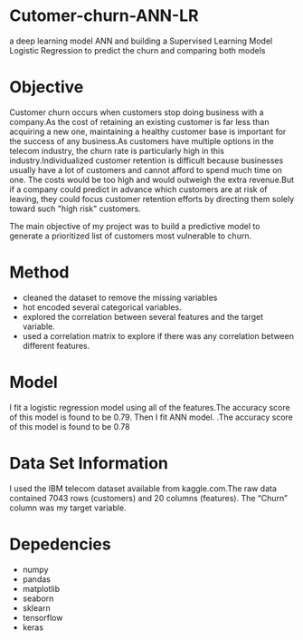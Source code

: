 # Cutomer-churn-ANN-LR
 a deep learning model ANN  and building a Supervised Learning Model Logistic Regression to predict the churn and comparing both models


# Objective

Customer churn occurs when customers stop doing business with a company.As the cost of retaining an existing customer is far less than acquiring a new one, maintaining a healthy customer base is important for the success of any business.As customers have multiple options in the telecom industry, the churn rate is particularly high in this industry.Individualized customer retention is difficult because businesses usually have a lot of customers and cannot afford to spend much time on one. The costs would be too high and would outweigh the extra revenue.But if a company could predict in advance which customers are at risk of leaving, they could focus customer retention efforts by directing them solely toward such "high risk" customers.

The main objective of my project was to build a predictive model to generate a prioritized list of customers most vulnerable to churn.

# Method
- cleaned the dataset to remove the missing variables
- hot encoded several categorical variables.
- explored the correlation between several features and the target variable.
- used a correlation matrix to explore if there was any correlation between different features.

# Model

I fit a logistic regression model using all of the features.The accuracy score of this model is found to be 0.79.
Then I fit ANN model. .The accuracy score of this model is found to be 0.78

# Data Set Information
I used the IBM telecom dataset available from kaggle.com.The raw data contained 7043 rows (customers) and 20 columns (features). The “Churn” column was my target variable.

# Depedencies
- numpy
- pandas
- matplotlib
- seaborn
- sklearn
- tensorflow
- keras
